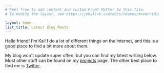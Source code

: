 ```yaml
---
# Feel free to add content and custom Front Matter to this file.
# To modify the layout, see https://jekyllrb.com/docs/themes/#overriding-theme-defaults

layout: home
list_title: Latest Blog Posts
---
```


<!-- ![pixel art by Jeff Ramos @ohjefframos](/assets/andrew_pixel.jpg){:.float-right} -->
Hello friend! I'm Kal! I do a lot of different things on the internet, and this is a good place to find a bit more about them.

My blog won't update super often, but you can find my latest writing below. Most other stuff can be found on my [projects](/projects) page. The other best place to find me is [Twitter](https://twitter.com/kaldrenon).

